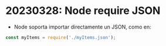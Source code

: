 # 20230328: Node require JSON

- Node soporta importar directamente un JSON, como en:

```js
const myItems = require('./myItems.json');
```